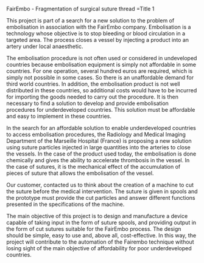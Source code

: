 FairEmbo - Fragmentation of surgical suture thread 
=Title 1


This project is part of a search for a new solution to the problem of embolisation in association with the FairEmbo company. 
Embolisation is a technology whose objective is to stop bleeding or blood circulation in a targeted area. The process closes a vessel by injecting a product into an artery under local anaesthetic. 

The embolisation procedure is not often used or considered in undeveloped countries because embolisation equipment is simply not affordable in some countries. For one operation, several hundred euros are required, which is simply not possible in some cases. So there is an unaffordable demand for third world countries. In addition, the embolisation product is not well distributed in these countries, so additional costs would have to be incurred for importing the goods needed to carry out the procedure.
It is then necessary to find a solution to develop and provide embolisation procedures for underdeveloped countries. This solution must be affordable and easy to implement in these countries. 

In the search for an affordable solution to enable underdeveloped countries to access embolisation procedures, the Radiology and Medical Imaging Department of the Marseille Hospital (France) is proposing a new solution using suture particles injected in large quantities into the arteries to close the vessels. 
In the case of the product used today, the embolisation is done chemically and gives the ability to accelerate thrombosis in the vessel.
In the case of sutures, it is the mechanical effect of the accumulation of pieces of suture that allows the embolisation of the vessel. 

Our customer, contacted us to think about the creation of a machine to cut the suture before the medical intervention. The suture is given in spools and the prototype must provide the cut particles and answer different functions presented in the specifications of the machine.

The main objective of this project is to design and manufacture a device capable of taking input in the form of suture spools, and providing output in the form of cut sutures suitable for the FairEmbo process. The design should be simple, easy to use and, above all, cost-effective. In this way, the project will contribute to the automation of the Fairembo technique without losing sight of the main objective of affordability for poor underdeveloped countries.
